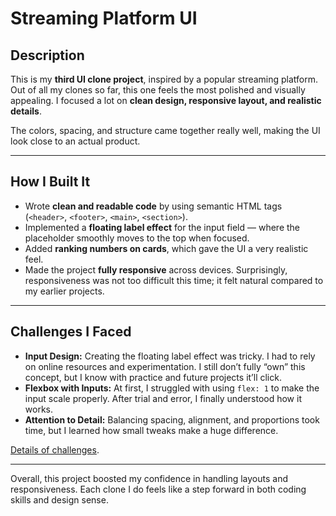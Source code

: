 # Streaming Platform UI

## Description

This is my **third UI clone project**, inspired by a popular streaming platform. Out of all my clones so far, this one feels the most polished and visually appealing. I focused a lot on **clean design, responsive layout, and realistic details**.

The colors, spacing, and structure came together really well, making the UI look close to an actual product.

---

## How I Built It

-   Wrote **clean and readable code** by using semantic HTML tags (`<header>`, `<footer>`, `<main>`, `<section>`).
-   Implemented a **floating label effect** for the input field — where the placeholder smoothly moves to the top when focused.
-   Added **ranking numbers on cards**, which gave the UI a very realistic feel.
-   Made the project **fully responsive** across devices. Surprisingly, responsiveness was not too difficult this time; it felt natural compared to my earlier projects.

---

## Challenges I Faced

-   **Input Design:** Creating the floating label effect was tricky. I had to rely on online resources and experimentation. I still don’t fully “own” this concept, but I know with practice and future projects it’ll click.
-   **Flexbox with Inputs:** At first, I struggled with using `flex: 1` to make the input scale properly. After trial and error, I finally understood how it works.
-   **Attention to Detail:** Balancing spacing, alignment, and proportions took time, but I learned how small tweaks make a huge difference.

[Details of challenges](./CHALLENGES.md).

---

Overall, this project boosted my confidence in handling layouts and responsiveness. Each clone I do feels like a step forward in both coding skills and design sense.
